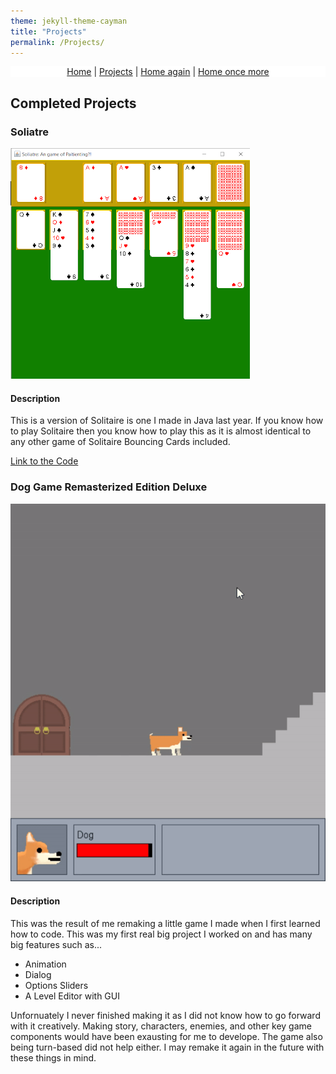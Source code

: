 ```yaml
---
theme: jekyll-theme-cayman
title: "Projects"
permalink: /Projects/
---
```


<p style="text-align: center; background-color: white;">
  <a href="{{site.baseurl}}/">Home</a> |
  <a href="{{site.baseurl}}/Projects/">Projects</a> | 
  <a href="{{site.baseurl}}/">Home again</a> | 
  <a href="{{site.baseurl}}/">Home once more</a>
</p>

## Completed Projects

### Soliatre

![A Screenshot of Soliatre](/Assets/Soliatre.png)

#### Description
This is a version of Solitaire is one I made in Java last year.
If you know how to play Solitaire then you know how to play this as it is almost identical to any other game of Solitaire
Bouncing Cards included.

[Link to the Code](https://github.com/SealDoGaming/Soliatre)

### Dog Game Remasterized Edition Deluxe

![A Screenshot of Dog Game Remasterized Edition Deluxe](Assets/DogGameRemasterized.gif)

#### Description
This was the result of me remaking a little game I made when I first learned how to code. This was my first real big project I worked on and has many big features such as...
- Animation
- Dialog
- Options Sliders
- A Level Editor with GUI

Unfornuately I never finished making it as I did not know how to go forward with it creatively. Making story, characters, enemies, and other key game components would have been exausting for me to develope. The game also being turn-based did not help either.
I may remake it again in the future with these things in mind.
